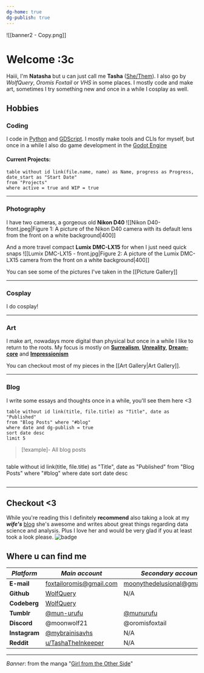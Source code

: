 ```yaml
---
dg-home: true
dg-publish: true
---
```

![[banner2 - Copy.png]]
# Welcome :3c

Haiii, I'm **Natasha** but u can just call me **Tasha** ([She/Them](https://en.pronouns.page/@moonwolf21)). I also go by *WolfQuery*, *Oromis Foxtail* or *VHS* in some places. I mostly code and make art, sometimes I try something new and once in a while I cosplay as well.

## Hobbies

### Coding
I code in [Python](https://www.python.org/) and [GDScript](https://gdscript.com/). I mostly make tools and CLIs for myself, but once in a while I also do game development in the [Godot Engine](https://godotengine.org/)

#### Current Projects:
```dataview
table without id link(file.name, name) as Name, progress as Progress, date_start as "Start Date"
from "Projects" 
where active = true and WIP = true
```
---
 
 ### Photography
 I have two cameras, a gorgeous old **Nikon D40**
![[Nikon D40-front.jpeg|Figure 1: A picture of the Nikon D40 camera with its default lens from the front on a white background|400]]

And a more travel compact **Lumix DMC-LX15** for when I just need quick snaps
![[Lumix DMC-LX15 - front.jpg|Figure 2: A picture of the Lumix DMC-LX15 camera from the front on a white background|400]]

You can see some of the pictures I've taken in the [[Picture Gallery]]

---
### Cosplay
I do cosplay!

---
### Art
I make art, nowadays more digital than physical but once in a while I like to return to the roots.
My focus is mostly on [**Surrealism**](https://en.wikipedia.org/wiki/Surrealism), [**Unreality**](https://www.merriam-webster.com/dictionary/unreality), [**Dream-core**](https://aesthetics.fandom.com/wiki/Dreamcore) and [**Impressionism**](https://en.wikipedia.org/wiki/Impressionism)

You can checkout most of my pieces in the [[Art Gallery|Art Gallery]].

---
### Blog
I write some essays and thoughts once in a while, you'll see them here <3

```dataview
table without id link(title, file.title) as "Title", date as "Published"
from "Blog Posts" where "#blog"
where date and dg-publish = true
sort date desc
limit 5
```
> [!example]- All blog posts
> ```dataview
table without id link(title, file.title) as "Title", date as "Published"
from "Blog Posts" where "#blog"
where date
sort date desc
> ```

---
## Checkout <3
While you're reading this I definitely **recommend** also taking a look at my ***wife's*** [blog](https://512b.dev/syn/) she's awesome and writes about great things regarding data science and analysis. Plus I love her and would be very glad if you at least took a look please.
![badge](https://512b.dev/syn/badge.png)

## Where u can find me

| *Platform*    | *Main account*                                                      | *Secondary account*                      |
| ------------- | ------------------------------------------------------------------- | ---------------------------------------- |
| **E-mail**    | foxtailoromis@gmail.com                                             | moonythedelusional@gmail.com             |
| **Github**    | [WolfQuery](https://github.com/WolfQuery)                           | N/A                                      |
| **Codeberg**  | [WolfQuery](https://codeberg.org/WolfQuery)                         |                                          |
| **Tumblr**    | [@mun-urufu](https://www.tumblr.com/mun-urufu)                      | [@munurufu](https://tumblr.com/munurufu) |
| **Discord**   | @moonwolf21                                                         | @oromisfoxtail                           |
| **Instagram** | [@mybrainisavhs](https://www.instagram.com/mybrainisavhs/)          | N/A                                      |
| **Reddit**    | [u/TashaTheInkeeper](https://www.reddit.com/user/TashaTheInnkeeper) | N/A                                      |

---
*Banner*: from the manga "[Girl from the Other Side](https://en.wikipedia.org/wiki/The_Girl_from_the_Other_Side:_Si%C3%BAil,_a_R%C3%BAn)"